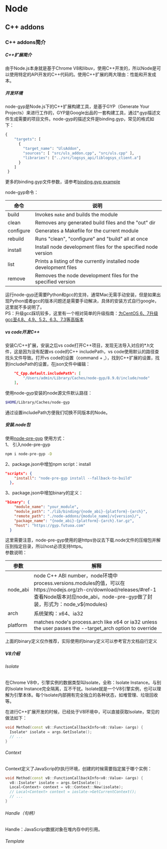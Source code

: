 

# Node

## C++ addons

### C++ addons简介

##### C++扩展简介

由于Node.js本身就是基于Chrome V8和libuv，使用C++开发的，所以Node是可以使用特定的API开发的C++代码的。使用C++扩展的两大理由：性能和开发成本。

##### 开发环境

node-gyp是Node.js下的C++扩展构建工具，是基于GYP（Generate Your Projects）来进行工作的，GYP是Google出品的一套构建工具，通过*.gyp描述文件生成需要的项目文件。node-gyp的描述文件是binding.gyp，常见的格式如下：

```py
{
    "targets": [
      {
        "target_name": "UlsAddon",
        "sources": [ "src/uls_addon.cpp", "src/uls.cpp" ],
        "libraries": ["../src/logsys_api/liblogsys_client.a"]
      }
    ]
 }
```

更多的binding.gyp文件参数，请参考[binding.gyp example](https://github.com/nodejs/node-gyp/wiki/%22binding.gyp%22-files-out-in-the-wild)

node-gyp命令：

| 命令      | 说明                                                         |
| --------- | ------------------------------------------------------------ |
| build     | Invokes `make` and builds the module                         |
| clean     | Removes any generated build files and the "out" dir          |
| configure | Generates a Makefile for the current module                  |
| rebuild   | Runs "clean", "configure" and "build" all at once            |
| install   | Install node development files for the specified node version |
| list      | Prints a listing of the currently installed node development files |
| remove    | Removes the node development files for the specified version |

运行node-gyp还需要Python和gcc的支持，通常Mac无需手动安装，但是如果出现Python或者gcc的版本问题还是需要手动解决，具体的安装方式自行google，这里就不多说明了。    
PS：升级gcc踩坑较多，这里有一个相对简单的升级指南：[为CentOS 6、7升级gcc至4.8、4.9、5.2、6.3、7.3等高版本](https://www.yuque.com/loveqq/cwh6py/weicentos-67sheng-jigcc-zhi4849526373deng-gao-ban)

##### vs code开发C++

安装C/C++扩展，安装之后vs code打开C++项目，发现无法导入对应的*.h文件，这是因为没有配置vs code的C++ includePath，vs code使用默认的路径查找头文件导致。打开vs code的设置（command + ,），找到C++扩展的设置，找到includePath的设置，在json文件中编辑：

```json
    "C_Cpp.default.includePath": [
        "/Users/admin/Library/Caches/node-gyp/8.9.0/include/node"
    ],
```

使用node-gyp安装的node源文件默认路径：

```sh
$HOME/Library/Caches/node-gyp
```

通过设置includePath方便我们切换不同版本的Node。

##### 安装.node包

使用[node-pre-gyp](https://www.npmjs.com/package/node-pre-gyp)
使用方式：  
1、 引入node-pre-gyp

```sh
npm i node-pre-gyp -D
```

2、package.json中增加npm script：install

```json
"scripts": {
    "install": "node-pre-gyp install --fallback-to-build"
  },
```

3、package.json中增加binary的定义：

```json
"binary": {
    "module_name": "your_module",
    "module_path": "./lib/binding/{node_abi}-{platform}-{arch}",
    "remote_path": "./node-addons/{module_name}/v{version}/",
    "package_name": "{node_abi}-{platform}-{arch}.tar.gz",
    "host": "https://gyp.futuoa.com"
  }
```

这里需要注意，node-pre-gyp使用的是https协议去下载.node文件的压缩包并解压到指定目录，所以host必须支持https。  
参数说明：

| 参数     | 解释                                                         |
| -------- | ------------------------------------------------------------ |
| node_abi | node C++ ABI number，node环境中process.versions.modules的值，可以在https://nodejs.org/zh-cn/download/releases/#ref-1查看Node版本对应node_abi，node-pre-gyp做了封装，形式为：node_v${modules} |
| arch     | 系统架构：x64、ia32                                          |
| platform | matches node's process.arch like x64 or ia32 unless the user passes the --target_arch option to override |

上面的binary定义仅作推荐，实际使用的binary定义可以参考官方文档自行定义

##### V8介绍

###### Isolate

在Chrome V8中，引擎实例的数据类型叫Isolate，全称：Isolate Instance。与别的Isolate Instance完全隔离，互不干扰。Isolate就是一个V8引擎实例，也可以理解为引擎本体。每个Isolate内部拥有完全独立的各种状态，如堆管理、垃圾回收等。

在进行C++扩展开发的时候，已经处于V8环境中，可以直接获取Isolate，常见的做法如下：

```C++
void Method(const v8::FunctionCallbackInfo<v8::Value> &args) {
  Isolate* isolate = args.GetIsolate();
  // ...
}
```

###### Context

Context定义了JavaScrip的t执行环境，创建的时候需要指定属于哪个实例：

```C++
void Method(const v8::FunctionCallbackInfo<v8::Value> &args) {
  v8::Isolate* isolate = args.GetIsolate();
  Local<Context> context = v8::Context::New(isolate);
  // Local<Context> context = ioslate->GetCurrentContext();
  // ...
}
```

###### Handle（句柄）

Handle：JavaScript数据对象在堆内存中的引用。

###### Template

















